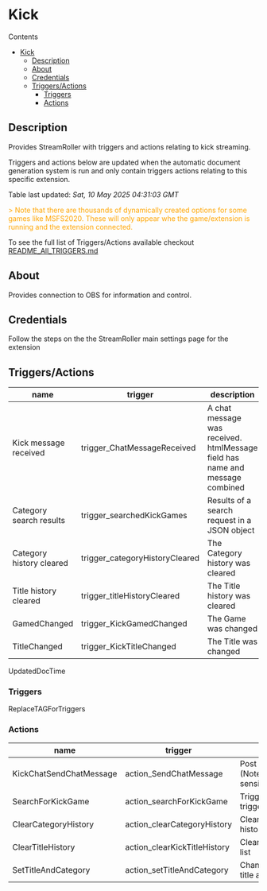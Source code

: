 <!-- this file will be auto updated for triggers and actions when the apidocs automatic document builder is run during ci process for delivering a build
To have the triggers and actions inserted do not remove the tags 'ReplaceTAGFor...' below
To test how the final readme will look run go to 'StreamRoller\docs\apidocs' and run 'node readmebuilder.mjs'
The script will parse files in the extensions directory looking for "triggersandactions ="
if found it will attempt to load the file and use the exported 'triggersandactions' variable to create the tables shown in the parsed README.md files -->
# Kick

Contents

- [Kick](#kick)
  - [Description](#description)
  - [About](#about)
  - [Credentials](#credentials)
  - [Triggers/Actions](#triggersactions)
    - [Triggers](#triggers)
    - [Actions](#actions)

## Description

Provides StreamRoller with triggers and actions relating to kick streaming.



Triggers and actions below are updated when the automatic document generation system is run and only contain triggers actions relating to this specific extension.

Table last updated: *Sat, 10 May 2025 04:31:03 GMT*

<div style='color:orange'>> Note that there are thousands of dynamically created options for some games like MSFS2020. These will only appear whe the game/extension is running and the extension connected.</div>

To see the full list of Triggers/Actions available checkout [README_All_TRIGGERS.md](https://github.com/SilenusTA/StreamRoller/blob/master/README_All_TRIGGERS.md)

## About

Provides connection to OBS for information and control.

## Credentials

Follow the steps on the the StreamRoller main settings page for the extension

## Triggers/Actions

| name | trigger | description |
| --- | --- | --- |
| Kick message received | trigger_ChatMessageReceived | A chat message was received. htmlMessage field has name and message combined |
| Category search results | trigger_searchedKickGames | Results of a search request in a JSON object |
| Category history cleared | trigger_categoryHistoryCleared | The Category history was cleared |
| Title history cleared | trigger_titleHistoryCleared | The Title history was cleared |
| GamedChanged | trigger_KickGamedChanged | The Game was changed |
| TitleChanged | trigger_KickTitleChanged | The Title was changed |
UpdatedDocTime

### Triggers

ReplaceTAGForTriggers

### Actions

| name | trigger | description |
| --- | --- | --- |
| KickChatSendChatMessage | action_SendChatMessage | Post a message to Kick chat (Note user is case sensitive) |
| SearchForKickGame | action_searchForKickGame | Triggers the action trigger_searchedKickGames |
| ClearCategoryHistory | action_clearCategoryHistory | Clears out the Category history list |
| ClearTitleHistory | action_clearKickTitleHistory | Clears out the Title history list |
| SetTitleAndCategory | action_setTitleAndCategory | Changes teh current stream title and category |

